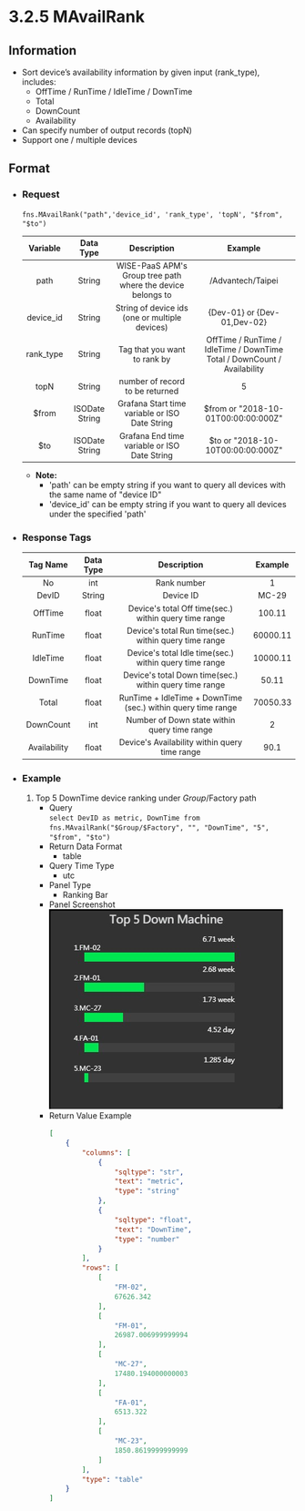 # 3.2.5 MAvailRank

## Information

* Sort device’s availability information by given input (rank_type), includes:
    * OffTime / RunTime / IdleTime / DownTime
    * Total
    * DownCount
    * Availability
* Can specify number of output records (topN)
* Support one / multiple devices

## Format

* ### Request

    ```
    fns.MAvailRank("path",'device_id', 'rank_type', 'topN', "$from", "$to")
    ```

    | Variable | Data Type | Description | Example |
    | :---: | :---: | :---: | :---: |
    | path | String | WISE-PaaS APM's Group tree path<br>where the device belongs to | /Advantech/Taipei |
    | device_id | String | String of device ids \(one or multiple devices\) | {Dev-01} or {Dev-01,Dev-02} |
    | rank_type | String | Tag that you want to rank by | OffTime / RunTime / IdleTime / DownTime<br>Total / DownCount / Availability |
    | topN | String | number of record to be returned | 5 |
    | $from | ISODate String | Grafana Start time variable or ISO Date String | $from or "2018-10-01T00:00:00:000Z" |
    | $to | ISODate String | Grafana End time variable or ISO Date String | $to or "2018-10-10T00:00:00:000Z" |

    - **Note:**
        - 'path' can be empty string if you want to query all devices with the same name of "device ID"
        - 'device_id' can be empty string if you want to query all devices under the specified 'path'
  

* ### Response Tags

    | Tag Name | Data Type | Description | Example |
    | :---: | :---: | :---: | :---: |
    | No | int | Rank number | 1 |
    | DevID | String | Device ID | MC-29 |
    | OffTime | float | Device's total Off time(sec.) within query time range | 100.11 |
    | RunTime | float | Device's total Run time(sec.) within query time range  | 60000.11 |
    | IdleTime | float | Device's total Idle time(sec.) within query time range | 10000.11 |  
    | DownTime | float | Device's total Down time(sec.) within query time range | 50.11 |
    | Total | float | RunTime + IdleTime + DownTime (sec.) within query time range | 70050.33 |
    | DownCount | int | Number of Down state within query time range  | 2 |
    | Availability | float | Device's Availability within query time range  | 90.1 |
  

* ### Example  
    1. Top 5 DownTime device ranking under $Group/$Factory path  
        - Query   
        ``` select DevID as metric, DownTime from fns.MAvailRank("$Group/$Factory", "", "DownTime", "5", "$from", "$to") ```
        - Return Data Format   
            * table
        - Query Time Type   
            * utc
        - Panel Type   
            * Ranking Bar
        - Panel Screenshot      
            ![](/images/3.2.5-MAvailRank.jpg)
        - Return Value Example    
            ``` json
            [
                {
                    "columns": [
                        {
                            "sqltype": "str", 
                            "text": "metric", 
                            "type": "string"
                        }, 
                        {
                            "sqltype": "float", 
                            "text": "DownTime", 
                            "type": "number"
                        }
                    ], 
                    "rows": [
                        [
                            "FM-02", 
                            67626.342
                        ], 
                        [
                            "FM-01", 
                            26987.006999999994
                        ], 
                        [
                            "MC-27", 
                            17480.194000000003
                        ], 
                        [
                            "FA-01", 
                            6513.322
                        ], 
                        [
                            "MC-23", 
                            1850.8619999999999
                        ]
                    ], 
                    "type": "table"
                }
            ]

            ```

 